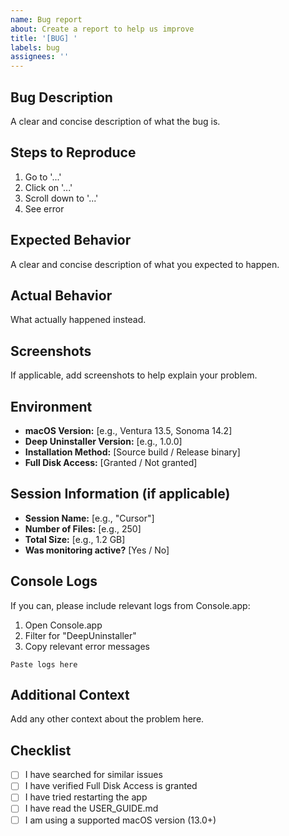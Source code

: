 ```yaml
---
name: Bug report
about: Create a report to help us improve
title: '[BUG] '
labels: bug
assignees: ''
---
```


## Bug Description

A clear and concise description of what the bug is.

## Steps to Reproduce

1. Go to '...'
2. Click on '...'
3. Scroll down to '...'
4. See error

## Expected Behavior

A clear and concise description of what you expected to happen.

## Actual Behavior

What actually happened instead.

## Screenshots

If applicable, add screenshots to help explain your problem.

## Environment

- **macOS Version:** [e.g., Ventura 13.5, Sonoma 14.2]
- **Deep Uninstaller Version:** [e.g., 1.0.0]
- **Installation Method:** [Source build / Release binary]
- **Full Disk Access:** [Granted / Not granted]

## Session Information (if applicable)

- **Session Name:** [e.g., "Cursor"]
- **Number of Files:** [e.g., 250]
- **Total Size:** [e.g., 1.2 GB]
- **Was monitoring active?** [Yes / No]

## Console Logs

If you can, please include relevant logs from Console.app:

1. Open Console.app
2. Filter for "DeepUninstaller"
3. Copy relevant error messages

```
Paste logs here
```

## Additional Context

Add any other context about the problem here.

## Checklist

- [ ] I have searched for similar issues
- [ ] I have verified Full Disk Access is granted
- [ ] I have tried restarting the app
- [ ] I have read the USER_GUIDE.md
- [ ] I am using a supported macOS version (13.0+)

